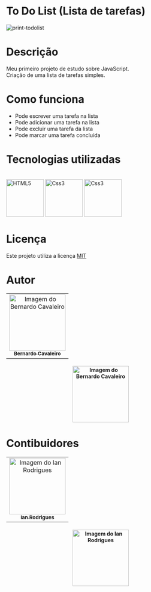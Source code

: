 # To Do List (Lista de tarefas)

![print-todolist](https://user-images.githubusercontent.com/86446951/159009130-f61504c8-af10-48fd-82d7-76c861442bd5.png)



# Descrição 
Meu primeiro projeto de estudo sobre JavaScript.
<br/>
Criação de uma lista de tarefas simples.

# Como funciona

* Pode escrever uma tarefa na lista 
* Pode adicionar uma tarefa na lista
* Pode excluir uma tarefa da lista
* Pode marcar uma tarefa concluída

# Tecnologias utilizadas

<p align="left">
 <br/>
    <img
      src="https://cdn.jsdelivr.net/gh/devicons/devicon/icons/html5/html5-original.svg"
      alt="HTML5"
      width="100"
      height="100"
    />
    <img
      src="https://cdn.jsdelivr.net/gh/devicons/devicon/icons/css3/css3-original.svg"
      alt="Css3"
      width="100"
      height="100"
    />
     <img
      src="https://cdn.jsdelivr.net/gh/devicons/devicon/icons/javascript/javascript-original.svg"
      alt="Css3"
      width="100"
      height="100"
    />
 </p>
 
# Licença

Este projeto utiliza a licença [MIT](https://choosealicense.com/licenses/mit/)

# Autor

<table align="center">
    <tr>
        <td align="center">
            <a href="https://github.com/bernardcavaleiro">
                <img src="https://user-images.githubusercontent.com/93807791/144758419-035c864b-59fb-4efe-bb86-22b2bd0e41cc.jpeg" width="150px;" alt="Imagem do Bernardo Cavaleiro" />
                <br />
                <sub><b>Bernardo Cavaleiro</b></sub>
            </a>
        </td>    
    </tr>
</table>
<h4 align="center">

  <a href="https://www.linkedin.com/in/bernardo-cavaleiro-b9298b203/">
     <img src="https://img.shields.io/badge/LinkedIn-0077B5?style=for-the-badge&logo=linkedin&logoColor=white" width="150px;" alt="Imagem do Bernardo Cavaleiro" />
  </a>
 
# Contibuidores
 
 <table align="center">
    <tr>
        <td align="center">
            <a href="https://github.com/ianmrodrigues">
                <img src="https://avatars.githubusercontent.com/u/86446951?v=4" width="150px;" alt="Imagem do Ian Rodrigues" />
                <br />
                <sub><b>Ian Rodrigues</b></sub>
            </a>
        </td>    
    </tr>
</table>
<h4 align="center">

  <a href="https://www.linkedin.com/in/ianmrodrigues/">
     <img src="https://img.shields.io/badge/LinkedIn-0077B5?style=for-the-badge&logo=linkedin&logoColor=white" width="150px;" alt="Imagem do Ian Rodrigues" />
  </a>
